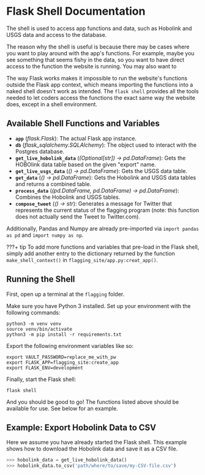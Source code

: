 # Flask Shell Documentation

The shell is used to access app functions and data, such as Hobolink and USGS
data and access to the database.

The reason why the shell is useful is because there may be cases where you want to play around with the app's functions. For example, maybe you see something that seems fishy in the data, so you want to have direct access to the function the website is running. You may also want to 

The way Flask works makes it impossible to run the website's functions outside the Flask app context, which means importing the functions into a naked shell doesn't work as intended. The `flask shell` provides all the tools needed to let coders access the functions the exact same way the website does, except in a shell environment.

## Available Shell Functions and Variables

- **`app`** (*flask.Flask*):
  The actual Flask app instance.
- **`db`** (*flask_sqlalchemy.SQLAlchemy*):
  The object used to interact with the Postgres database.
- **`get_live_hobolink_data`** (*(Optional[str]) -> pd.DataFrame*):
  Gets the HOBOlink data table based on the given "export" name.
- **`get_live_usgs_data`** (*() -> pd.DataFrame*):
  Gets the USGS data table.
- **`get_data`** (*() -> pd.DataFrame*):
  Gets the Hobolink and USGS data tables and returns a combined table.
- **`process_data`** (*(pd.DataFrame, pd.DataFrame) -> pd.DataFrame*):
  Combines the Hobolink and USGS tables.
- **`compose_tweet`** (*() -> str*):
  Generates a message for Twitter that represents the current status of the flagging program (note: this function does not actually send the Tweet to Twitter.com). 

Additionally, Pandas and Numpy are already pre-imported via `import pandas as pd` and `import numpy as np`.

???+ tip
    To add more functions and variables that pre-load in the Flask shell, simply add another entry to the dictionary returned by the function `make_shell_context()` in `flagging_site/app.py:creat_app()`.

## Running the Shell

First, open up a terminal at the `flagging` folder.

Make sure you have Python 3 installed. Set up your environment with the following commands:

```shell
python3 -m venv venv
source venv/bin/activate
python3 -m pip install -r requirements.txt
```

Export the following environment variables like so:

```shell
export VAULT_PASSWORD=replace_me_with_pw
export FLASK_APP=flagging_site:create_app
export FLASK_ENV=development
```

Finally, start the Flask shell:

```shell
flask shell
```

And you should be good to go! The functions listed above should be available for use. See below for an example.

## Example: Export Hobolink Data to CSV

Here we assume you have already started the Flask shell.
This example shows how to download the Hobolink data and
save it as a CSV file.

```python
>>> hobolink_data = get_live_hobolink_data()
>>> hobolink_data.to_csv('path/where/to/save/my-CSV-file.csv')
```